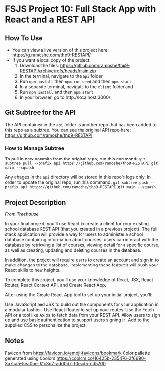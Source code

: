 # FSJS Project 10: Full Stack App with React and a REST API

## How To Use
 - You can view a live version of this project here: https://g.ramoshe.com/thp9-RESTAPI/
 - If you want a local copy of the project:
    1. Download the files: https://github.com/ramoshe/thp9-RESTAPI/archive/refs/heads/main.zip
    2. In the terminal, navigate to the `api` folder
    3. Run `npm install` then `npm run seed` and then `npm start` 
    4. In a separate terminal, navigate to the `client` folder and
    5. Run `npm install` and then `npm start`
    6. In your browser, go to http://localhost:3000/

## Git Subtree for the API
The API contained in the `api` folder is another repo that has been added to this repo as a subtree.
You can see the original API repo here: https://github.com/ramoshe/thp9-RESTAPI

### How to Manage Subtree
To pull in new commits from the original repo, run this command:
`git subtree pull --prefix api https://github.com/ramoshe/thp9-RESTAPI.git main --squash`

Any chages in the `api` directory will be stored in this repo's logs only. In order to update the original repo, run this command:
`git subtree push --prefix api https://github.com/ramoshe/thp9-RESTAPI.git main --squash`

## Project Description
*From Treehouse*

In your final project, you’ll use React to create a client for your existing school database REST API (that you created in a previous project). The full stack application will provide a way for users to administer a school database containing information about courses: users can interact with the database by retrieving a list of courses, viewing detail for a specific course, as well as creating, updating and deleting courses in the database.

In addition, the project will require users to create an account and sign in to make changes to the database. Implementing these features will push your React skills to new heights.

To complete this project, you’ll use your knowledge of React, JSX, React Router, React Context API, and Create React App.

After using the Create React App tool to set up your initial project, you'll:

Use JavaScript and JSX to build out the components for your application in a modular fashion.
Use React Router to set up your routes.
Use the Fetch API or a tool like Axios to fetch data from your REST API.
Allow users to sign up and use basic authentication to support users signing in.
Add to the supplied CSS to personalize the project.

## Notes
Favicon from https://favicon.io/emoji-favicons/bookmark
Color pallette generated using Coolors https://coolors.co/16425b-235476-2f6690-3a7ca5-5ea0be-81c3d7-add0d7-f0ead5-cd5700
